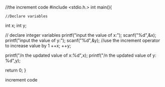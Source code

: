 //the increment code
#include <stdio.h.>
int main(){

    //Declare variables

int x;
int y;

// declare integer variables 
printf("input the value of x:");
scanf("%d",&x);
printf("input the value of y:");
scanf("%d",&y);
//use the increment operator to increase value by 1
++x;
++y;

printf("/n the updated value of x:%d",x);
printf("/n the updated value of y: %d",y);

 return 0;
}

increment code
